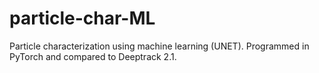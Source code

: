 # particle-char-ML
Particle characterization using machine learning (UNET). Programmed in PyTorch and compared to Deeptrack 2.1.
